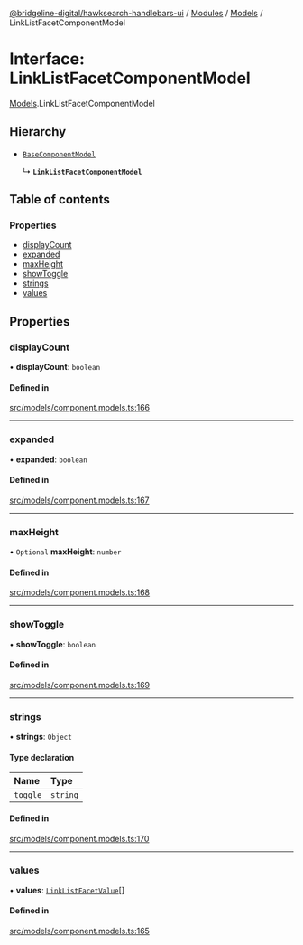 [@bridgeline-digital/hawksearch-handlebars-ui](../README.md) / [Modules](../modules.md) / [Models](../modules/Models.md) / LinkListFacetComponentModel

# Interface: LinkListFacetComponentModel

[Models](../modules/Models.md).LinkListFacetComponentModel

## Hierarchy

- [`BaseComponentModel`](Models.BaseComponentModel.md)

  ↳ **`LinkListFacetComponentModel`**

## Table of contents

### Properties

- [displayCount](Models.LinkListFacetComponentModel.md#displaycount)
- [expanded](Models.LinkListFacetComponentModel.md#expanded)
- [maxHeight](Models.LinkListFacetComponentModel.md#maxheight)
- [showToggle](Models.LinkListFacetComponentModel.md#showtoggle)
- [strings](Models.LinkListFacetComponentModel.md#strings)
- [values](Models.LinkListFacetComponentModel.md#values)

## Properties

### displayCount

• **displayCount**: `boolean`

#### Defined in

[src/models/component.models.ts:166](https://bitbucket.org/bridgelinedigital/frontend-handlebars-ui/src/db3ebfe/src/models/component.models.ts#lines-166)

___

### expanded

• **expanded**: `boolean`

#### Defined in

[src/models/component.models.ts:167](https://bitbucket.org/bridgelinedigital/frontend-handlebars-ui/src/db3ebfe/src/models/component.models.ts#lines-167)

___

### maxHeight

• `Optional` **maxHeight**: `number`

#### Defined in

[src/models/component.models.ts:168](https://bitbucket.org/bridgelinedigital/frontend-handlebars-ui/src/db3ebfe/src/models/component.models.ts#lines-168)

___

### showToggle

• **showToggle**: `boolean`

#### Defined in

[src/models/component.models.ts:169](https://bitbucket.org/bridgelinedigital/frontend-handlebars-ui/src/db3ebfe/src/models/component.models.ts#lines-169)

___

### strings

• **strings**: `Object`

#### Type declaration

| Name | Type |
| :------ | :------ |
| `toggle` | `string` |

#### Defined in

[src/models/component.models.ts:170](https://bitbucket.org/bridgelinedigital/frontend-handlebars-ui/src/db3ebfe/src/models/component.models.ts#lines-170)

___

### values

• **values**: [`LinkListFacetValue`](Models.LinkListFacetValue.md)[]

#### Defined in

[src/models/component.models.ts:165](https://bitbucket.org/bridgelinedigital/frontend-handlebars-ui/src/db3ebfe/src/models/component.models.ts#lines-165)

